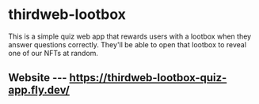 # thirdweb-lootbox

This is a simple quiz web app that rewards users with a lootbox when they answer questions correctly. They'll be able to open that lootbox to reveal one of our NFTs at random. 

## Website --- https://thirdweb-lootbox-quiz-app.fly.dev/
